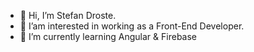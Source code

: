 - 👋 Hi, I’m Stefan Droste.
- 👀 I’am interested in working as a Front-End Developer.
- 🌱 I’m currently learning Angular & Firebase 

<!---
Gimli72/Gimli72 is a ✨ special ✨ repository because its `README.md` (this file) appears on your GitHub profile.
You can click the Preview link to take a look at your changes.
--->
